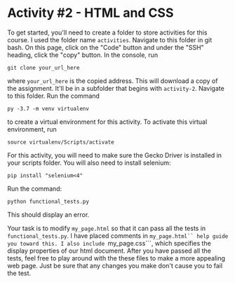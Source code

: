 # Activity #2 - HTML and CSS

To get started, you'll need to create a folder to store activities for this course. I used the folder name ```activities```. 
Navigate to this folder in git bash. On this page, click on the "Code" button and under the "SSH" heading, click the "copy" button.
In the console, run

```
git clone your_url_here
```

where ```your_url_here``` is the copied address. This will download a copy of the assignment. It'll be in a subfolder that begins with ```activity-2```.
Navigate to this folder.  Run the command

```
py -3.7 -m venv virtualenv
```

to create a virtual environment for this activity. To activate this virtual environment, run

```
source virtualenv/Scripts/activate
```

For this activity, you will need to make sure the Gecko Driver is installed in your scripts folder.
You will also need to install selenium:

```
pip install "selenium<4"
```

Run the command:
```
python functional_tests.py
```

This should display an error.

Your task is to modify ```my_page.html``` so that it can pass all the tests in ```functional_tests.py```. I have placed comments in ```my_page.html`` help guide you toward this. I also include ```my_page.css```, which specifies the display properties of our html document. After you have passed all the tests, feel free to play around with the these files to make a more appealing web page. Just be sure that any changes you make don't cause you to fail the test.
